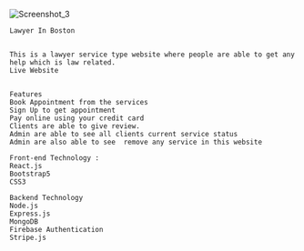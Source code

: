 ![Screenshot_3](https://user-images.githubusercontent.com/68232591/116664530-6b0da680-a9ba-11eb-9069-d80f0d9590ef.png)


    Lawyer In Boston


    This is a lawyer service type website where people are able to get any help which is law related.
    Live Website
     
     
    Features
    Book Appointment from the services
    Sign Up to get appointment
    Pay online using your credit card
    Clients are able to give review.
    Admin are able to see all clients current service status
    Admin are also able to see  remove any service in this website
    
    Front-end Technology :
    React.js
    Bootstrap5
    CSS3
    
    Backend Technology
    Node.js
    Express.js
    MongoDB
    Firebase Authentication
    Stripe.js
   

